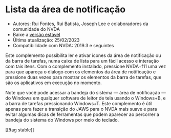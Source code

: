 # Lista da área de notificação #

*   Autores: Rui Fontes, Rui Batista, Joseph Lee e colaboradores da     comunidade do NVDA
*   Baixe a [versão estável][1]
* Última atualização: 25/02/2023
*   Compatibilidade com NVDA: 2019.3 e seguintes

Este complemento possibilita ler e ativar ícones da área de notificação ou
da barra de tarefas, numa caixa de lista para um fácil acesso e interação
com tais itens. Com o complemento instalado,  pressione NVDA+f11 uma vez para
que apareça o diálogo com os elementos da área de notificação e pressione
duas vezes para mostrar os elementos da barra de tarefas, que são os
aplicativos em execução no momento.

Note que você pode acessar a bandeja do sistema — área de notificação — do
Windows em qualquer software de leitor de tela usando o Windows+B, e a barra
de tarefas pressionando Windows+T. Este complemento é útil apenas para fazer a
transição do JAWS para o NVDA mais suave e para evitar algumas dicas de
ferramentas que podem aparecer ao percorrer a bandeja do sistema do Windows
por meio do teclado.

[[!tag stable]]

[1]: https://addons.nvda-project.org/files/get.php?file=st
